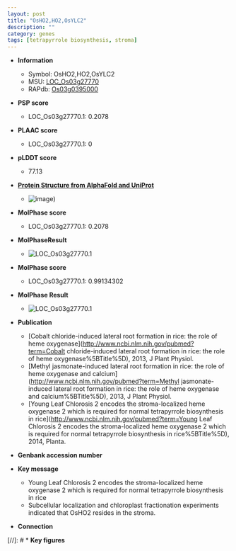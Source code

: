 ```yaml
---
layout: post
title: "OsHO2,HO2,OsYLC2"
description: ""
category: genes
tags: [tetrapyrrole biosynthesis, stroma]
---
```


* **Information**  
    + Symbol: OsHO2,HO2,OsYLC2  
    + MSU: [LOC_Os03g27770](http://rice.plantbiology.msu.edu/cgi-bin/ORF_infopage.cgi?orf=LOC_Os03g27770)  
    + RAPdb: [Os03g0395000](http://rapdb.dna.affrc.go.jp/viewer/gbrowse_details/irgsp1?name=Os03g0395000)  

* **PSP score**  
    + LOC_Os03g27770.1: 0.2078 

* **PLAAC score**  
    + LOC_Os03g27770.1: 0 

* **pLDDT score**
    + 77.13

* **[Protein Structure from AlphaFold and UniProt](https://www.uniprot.org/uniprotkb/Q10K62/entry#structure)**
    + ![image](https://ricepsp.github.io/images/Q1/AF-Q10K62-F1.png))

* **MolPhase score**
    + LOC_Os03g27770.1: 0.2078

* **MolPhaseResult**
    + ![LOC_Os03g27770.1](https://ricepsp.github.io/pictures/LOC_Os03g/LOC_Os03g27770.1.png)

* **MolPhase score**
    + LOC_Os03g27770.1: 0.99134302

* **MolPhase Result**
    + ![LOC_Os03g27770.1](https://304243504.github.io/Pictures/LOC_Os03g/LOC_Os03g27770.1.png)

* **Publication**  
    + [Cobalt chloride-induced lateral root formation in rice: the role of heme oxygenase](http://www.ncbi.nlm.nih.gov/pubmed?term=Cobalt chloride-induced lateral root formation in rice: the role of heme oxygenase%5BTitle%5D), 2013, J Plant Physiol.
    + [Methyl jasmonate-induced lateral root formation in rice: the role of heme oxygenase and calcium](http://www.ncbi.nlm.nih.gov/pubmed?term=Methyl jasmonate-induced lateral root formation in rice: the role of heme oxygenase and calcium%5BTitle%5D), 2013, J Plant Physiol.
    + [Young Leaf Chlorosis 2 encodes the stroma-localized heme oxygenase 2 which is required for normal tetrapyrrole biosynthesis in rice](http://www.ncbi.nlm.nih.gov/pubmed?term=Young Leaf Chlorosis 2 encodes the stroma-localized heme oxygenase 2 which is required for normal tetrapyrrole biosynthesis in rice%5BTitle%5D), 2014, Planta.

* **Genbank accession number**  

* **Key message**  
    + Young Leaf Chlorosis 2 encodes the stroma-localized heme oxygenase 2 which is required for normal tetrapyrrole biosynthesis in rice
    + Subcellular localization and chloroplast fractionation experiments indicated that OsHO2 resides in the stroma.

* **Connection**  

[//]: # * **Key figures**  


